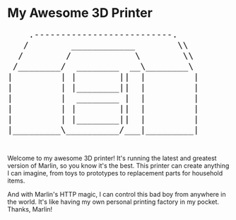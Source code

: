 <!DOCTYPE html>
<html>
  <head>
    <title>My Awesome 3D Printer</title>
    <meta charset="utf-8" />
    <style>
      pre {
        font-family: monospace;
        font-size: 20px;
        line-height: 1.2;
      }
    </style>
  </head>
  <body>
    <h1>My Awesome 3D Printer</h1>
    <pre>
    .--------------------------.
   /        ____________        \\
  /        /            \        \\
 /________/  ________  __\________\
|         | |        ||  |         |
|         | |________||  |         |
|         |  ________ |  |         |
|         | |        ||  |         |
|         | |________||  |         |
|_________\__________/___|_________|
       </pre>
    <p>
      Welcome to my awesome 3D printer! It's running the latest and greatest version of Marlin, so you know it's the best. This printer can create anything I can imagine, from toys to prototypes to replacement parts for household items.
    </p>
    <p>
      And with Marlin's HTTP magic, I can control this bad boy from anywhere in the world. It's like having my own personal printing factory in my pocket. Thanks, Marlin!
    </p>
  </body>
</html>
